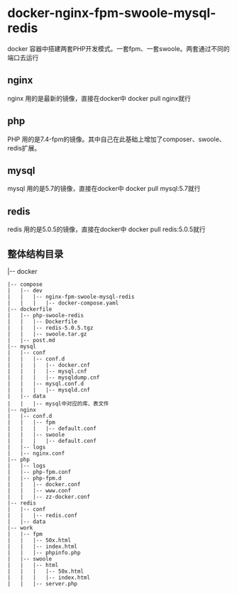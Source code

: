# docker-nginx-fpm-swoole-mysql-redis
docker 容器中搭建两套PHP开发模式。一套fpm、一套swoole。两套通过不同的端口去运行

## nginx
nginx 用的是最新的镜像，直接在docker中 docker pull nginx就行

## php
PHP 用的是7.4-fpm的镜像。其中自己在此基础上增加了composer、swoole、redis扩展。

## mysql
mysql 用的是5.7的镜像，直接在docker中 docker pull mysql:5.7就行

## redis
redis 用的是5.0.5的镜像，直接在docker中 docker pull redis:5.0.5就行


## 整体结构目录
|-- docker

    |-- compose
    |   |-- dev
    |   |   |-- nginx-fpm-swoole-mysql-redis
    |   |   |   |-- docker-compose.yaml
    |-- dockerfile
    |   |-- php-swoole-redis
    |   |   |-- Dockerfile
    |   |   |-- redis-5.0.5.tgz
    |   |   |-- swoole.tar.gz
    |   |-- post.md
    |-- mysql
    |   |-- conf
    |   |   |-- conf.d
    |   |   |   |-- docker.cnf
    |   |   |   |-- mysql.cnf
    |   |   |   |-- mysqldump.cnf
    |   |   |-- mysql.conf.d
    |   |   |   |-- mysqld.cnf
    |   |-- data
    |   |   |-- mysql中对应的库、表文件
    |-- nginx
    |   |-- conf.d
    |   |   |-- fpm
    |   |   |   |-- default.conf
    |   |   |-- swoole
    |   |   |   |-- default.conf
    |   |-- logs
    |   |-- nginx.conf
    |-- php
    |   |-- logs
    |   |-- php-fpm.conf
    |   |-- php-fpm.d
    |   |   |-- docker.conf
    |   |   |-- www.conf
    |   |   |-- zz-docker.conf
    |-- redis
    |   |-- conf
    |   |   |-- redis.conf
    |   |-- data
    |-- work
    |   |-- fpm
    |   |   |-- 50x.html
    |   |   |-- index.html
    |   |   |-- phpinfo.php
    |   |-- swoole
    |   |   |-- html
    |   |   |   |-- 50x.html
    |   |   |   |-- index.html
    |   |   |-- server.php
